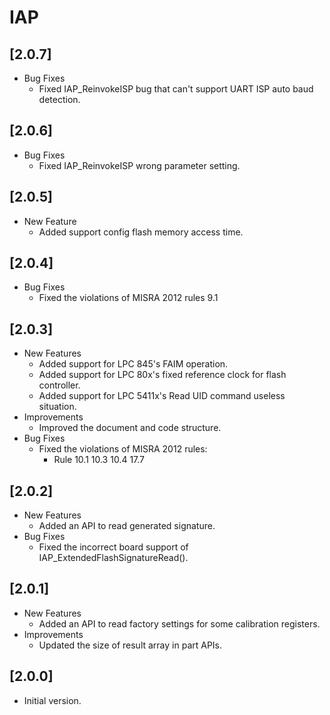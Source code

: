 # IAP

## [2.0.7]

- Bug Fixes
  - Fixed IAP_ReinvokeISP bug that can't support UART ISP auto baud detection.

## [2.0.6]

- Bug Fixes
  - Fixed IAP_ReinvokeISP wrong parameter setting.

## [2.0.5]

- New Feature
  - Added support config flash memory access time.

## [2.0.4]

- Bug Fixes
  - Fixed the violations of MISRA 2012 rules 9.1

## [2.0.3]

- New Features
  - Added support for LPC 845's FAIM operation.
  - Added support for LPC 80x's fixed reference clock for flash controller.
  - Added support for LPC 5411x's Read UID command useless situation.
- Improvements
  - Improved the document and code structure.
- Bug Fixes
  - Fixed the violations of MISRA 2012 rules:
    - Rule 10.1 10.3 10.4 17.7

## [2.0.2]

- New Features
  - Added an API to read generated signature.
- Bug Fixes
  - Fixed the incorrect board support of IAP_ExtendedFlashSignatureRead().

## [2.0.1]

- New Features
  - Added an API to read factory settings for some calibration registers.
- Improvements
  - Updated the size of result array in part APIs.

## [2.0.0]

- Initial version.
